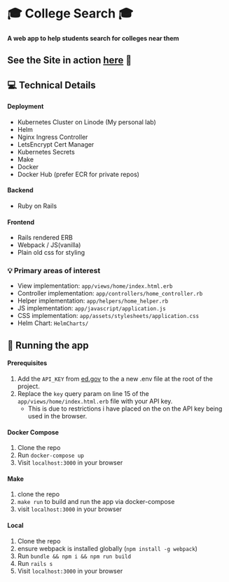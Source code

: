 # 🎓 College Search 🎓
#### A web app to help students search for colleges near them

##  See the Site in action [here](https://college.malphrus.tech) 🚀

## 💻 Technical Details

#### Deployment

- Kubernetes Cluster on Linode (My personal lab)
- Helm
- Nginx Ingress Controller
- LetsEncrypt Cert Manager
- Kubernetes Secrets
- Make
- Docker
- Docker Hub (prefer ECR for private repos)

#### Backend

- Ruby on Rails

#### Frontend

- Rails rendered ERB
- Webpack / JS(vanilla)
- Plain old css for styling

### 💡 Primary areas of interest

- View implementation: `app/views/home/index.html.erb`
- Controller implementation: `app/controllers/home_controller.rb`
- Helper implementation: `app/helpers/home_helper.rb`
- JS implementation: `app/javascript/application.js`
- CSS implementation: `app/assets/stylesheets/application.css`
- Helm Chart: `HelmCharts/`

## 🏃‍ Running the app

#### Prerequisites
1. Add the `API_KEY` from [ed.gov](https://collegescorecard.ed.gov/data/documentation/) to the a new .env file at the root of the project.
2. Replace the `key` query param on line 15 of the `app/views/home/index.html.erb` file with your API key.
    - This is due to restrictions i have placed on the on the API key being used in the browser.

#### Docker Compose
1. Clone the repo
2. Run `docker-compose up`
3. Visit `localhost:3000` in your browser

#### Make
1. clone the repo
2. `make run` to build and run the app via docker-compose
3. visit `localhost:3000` in your browser

#### Local
1. Clone the repo
2. ensure webpack is installed globally (`npm install -g webpack`)
3. Run `bundle && npm i && npm run build`
4. Run `rails s`
5. Visit `localhost:3000` in your browser
